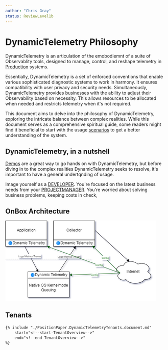 ```yaml
---
author: "Chris Gray"
status: ReviewLevel1b
---
```


# DynamicTelemetry Philosophy

DynamicTelemetry is an articulation of the emobodiemnt of a suite of Observablity tools, designed to manage, control, and
reshape telemetry in
[Production](./PositionPaper.DefiningProduction.document.md) systems.

Essentially, DynamicTelemetry is a set of enforced conventions that
enable various sophisticated diagnostic systems to work in harmony. It
ensures compatibility with user privacy and security needs.
Simultaneously, DynamicTelemetry provides businesses with the ability to
adjust their Observability based on necessity. This allows resources to
be allocated when needed and restricts telemetry when it's not required.

This document aims to delve into the philosophy of DynamicTelemetry,
exploring the intricate balance between complex realities. While this
document serves as a comprehensive spiritual guide, some readers might
find it beneficial to start with the usage
[scenarios](./Scenarios.Overview.document.md) to get a better
understanding of the system.

## DynamicTelemetry, in a nutshell

[Demos](./Demos.1_IntroDemo.md) are a great way to go hands on with
DynamicTelemetry, but before diving in to the complex realities
DynamicTelemetry seeks to resolve, it's important to have a general
undertqnding of usage.

Image yourself as a
[DEVELOPER](./Persona_Developer.document.md). You're focused
on the latest business needs from your [PROJECTMANAGER](./Persona_ProjectManager.document.md). You're worried
about solving business problems, keeping costs in check,

## OnBox Architecture
![](../orig_media/Architecture.OnBox.drawio.png)

## Tenants

``` cdocs
{% include "./PositionPaper.DynamicTelemetryTenants.document.md"
    start="<!--start-TenantOverview-->"
    end="<!--end-TenantOverview-->"
%}
```